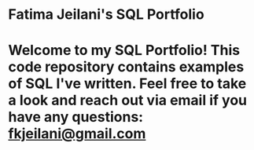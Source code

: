 # Fatima Jeilani's SQL Portfolio

# Welcome to my SQL Portfolio! This code repository contains examples of SQL I've written. Feel free to take a look and reach out via email if you have any questions: fkjeilani@gmail.com
